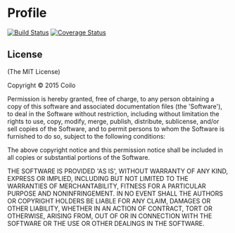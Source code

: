 # Profile

[![Build Status](https://travis-ci.org/coilo/profile.svg?branch=master)](https://travis-ci.org/coilo/profile)
[![Coverage Status](https://coveralls.io/repos/coilo/profile/badge.svg?branch=master)](https://coveralls.io/r/coilo/profile?branch=master)

## License

(The MIT License)

Copyright © 2015 Coilo

Permission is hereby granted, free of charge,
to any person obtaining a copy of this software and
associated documentation files (the 'Software'),
to deal in the Software without restriction,
including without limitation the rights to use, copy, modify, merge, publish,
distribute, sublicense, and/or sell copies of the Software,
and to permit persons to whom the Software is furnished to do so,
subject to the following conditions:

The above copyright notice and this permission notice shall be included in all
copies or substantial portions of the Software.

THE SOFTWARE IS PROVIDED 'AS IS', WITHOUT WARRANTY OF ANY KIND,
EXPRESS OR IMPLIED, INCLUDING BUT NOT LIMITED TO THE WARRANTIES OF
MERCHANTABILITY, FITNESS FOR A PARTICULAR PURPOSE AND NONINFRINGEMENT.
IN NO EVENT SHALL THE AUTHORS OR COPYRIGHT HOLDERS BE LIABLE FOR ANY CLAIM,
DAMAGES OR OTHER LIABILITY, WHETHER IN AN ACTION OF CONTRACT,
TORT OR OTHERWISE, ARISING FROM,
OUT OF OR IN CONNECTION WITH THE SOFTWARE OR THE USE OR
OTHER DEALINGS IN THE SOFTWARE.
